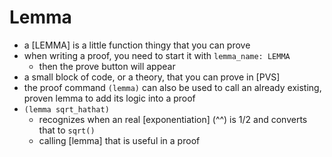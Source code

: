 Lemma
=====
- a [LEMMA] is a little function thingy that you can prove
- when writing a proof, you need to start it with `lemma_name: LEMMA`
	- then the prove button will appear
- a small block of code, or a theory, that you can prove in [PVS]
- the proof command `(lemma)` can also be used to call an already existing, proven lemma to add its logic into a proof
- `(lemma sqrt_hathat)`
	- recognizes when an real [exponentiation] (^^) is 1/2 and converts that to `sqrt()`
	- calling [lemma] that is useful in a proof
